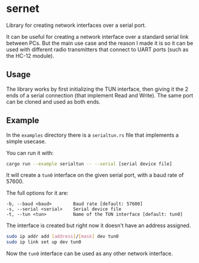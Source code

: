 # sernet

Library for creating network interfaces over a serial port.

It can be useful for creating a network interface over a standard serial link between PCs. But the main use case and the reason I made it is so it can be used with different radio transmitters that connect to UART ports (such as the HC-12 module).

## Usage

The library works by first initializing the TUN interface, then giving it the 2 ends of a serial connection (that implement Read and Write). The same port can be cloned and used as both ends.

## Example

In the `examples` directory there is a `serialtun.rs` file that implements a simple usecase.

You can run it with:

```bash
cargo run --example serialtun -- --serial [serial device file]
```

It will create a `tun0` interface on the given serial port, with a baud rate of 57600.

The full options for it are:

```
-b, --baud <baud>        Baud rate [default: 57600]
-s, --serial <serial>    Serial device file
-t, --tun <tun>          Name of the TUN interface [default: tun0]
```

The interface is created but right now it doesn't have an address assigned.

```bash
sudo ip addr add [address]/[mask] dev tun0
sudo ip link set up dev tun0
```

Now the `tun0` interface can be used as any other network interface.